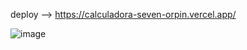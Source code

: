 deploy --> https://calculadora-seven-orpin.vercel.app/


![image](https://github.com/jhonny237/calculadora/assets/103138394/a48cee9d-9e94-4485-9e0a-23d191d4ac9f)
